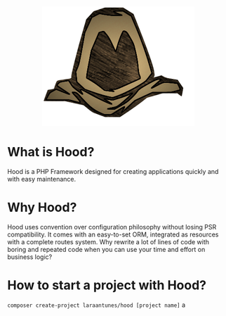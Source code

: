 <p align="center">
  <img src="hood-old-drawing.png" style="border:none"/>
</p>

# What is Hood?
Hood is a PHP Framework designed for creating applications quickly and with easy maintenance.

# Why Hood?
Hood uses convention over configuration philosophy without losing PSR compatibility. 
It comes with an easy-to-set ORM, integrated as resources with a complete routes system. Why rewrite a lot of lines of code with boring and repeated code when you can use your time and effort on business logic?

# How to start a project with Hood?
`composer create-project laraantunes/hood [project name]` 
a
